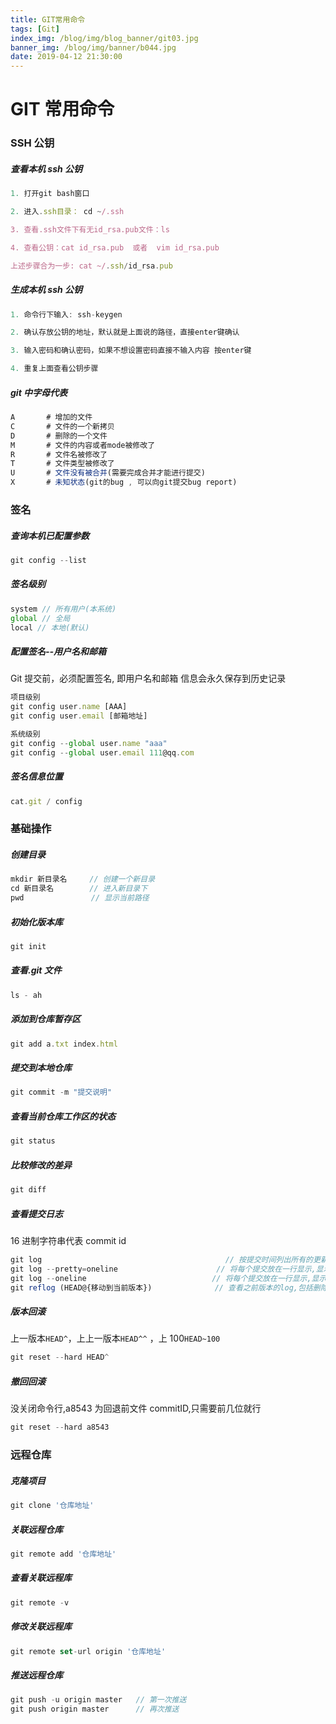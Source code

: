 ```yaml
---
title: GIT常用命令
tags: [Git]
index_img: /blog/img/blog_banner/git03.jpg
banner_img: /blog/img/banner/b044.jpg
date: 2019-04-12 21:30:00
---
```


# GIT 常用命令

### SSH 公钥

##### 查看本机 ssh 公钥

```js
1. 打开git bash窗口

2. 进入.ssh目录： cd ~/.ssh

3. 查看.ssh文件下有无id_rsa.pub文件：ls

4. 查看公钥：cat id_rsa.pub  或者  vim id_rsa.pub

上述步骤合为一步: cat ~/.ssh/id_rsa.pub
```

##### 生成本机 ssh 公钥

```js
1. 命令行下输入: ssh-keygen

2. 确认存放公钥的地址，默认就是上面说的路径，直接enter键确认

3. 输入密码和确认密码，如果不想设置密码直接不输入内容 按enter键

4. 重复上面查看公钥步骤
```

##### git 中字母代表

```js
A     	# 增加的文件
C       # 文件的一个新拷贝
D       # 删除的一个文件
M       # 文件的内容或者mode被修改了
R       # 文件名被修改了
T       # 文件类型被修改了
U       # 文件没有被合并(需要完成合并才能进行提交)
X       # 未知状态(git的bug , 可以向git提交bug report)
```

### 签名

##### 查询本机已配置参数

```js
git config --list
```

##### 签名级别

```js
system // 所有用户(本系统)
global // 全局
local // 本地(默认)
```

##### 配置签名--用户名和邮箱

Git 提交前，必须配置签名, 即用户名和邮箱 信息会永久保存到历史记录

```js
项目级别
git config user.name [AAA]
git config user.email [邮箱地址]

系统级别
git config --global user.name "aaa"
git config --global user.email 111@qq.com
```

##### 签名信息位置

```js
cat.git / config
```

### 基础操作

##### 创建目录

```js
mkdir 新目录名     // 创建一个新目录
cd 新目录名        // 进入新目录下
pwd               // 显示当前路径
```

##### 初始化版本库

```js
git init
```

##### 查看.git 文件

```js
ls - ah
```

##### 添加到仓库暂存区

```js
git add a.txt index.html
```

##### 提交到本地仓库

```js
git commit -m "提交说明"
```

##### 查看当前仓库工作区的状态

```js
git status
```

##### 比较修改的差异

```js
git diff
```

##### 查看提交日志

16 进制字符串代表 commit id

```js
git log                                         // 按提交时间列出所有的更新,显示完整信息
git log --pretty=oneline					  // 将每个提交放在一行显示,显示完整commit id
git log --oneline							 // 将每个提交放在一行显示,显示不完整commit id
git reflog (HEAD@{移动到当前版本})      		 // 查看之前版本的log,包括删除的,可查找历史commitID
```

##### 版本回滚

上一版本`HEAD^`，上上一版本`HEAD^^` ，上 100`HEAD~100`

```js
git reset --hard HEAD^
```

##### 撤回回滚

没关闭命令行,a8543 为回退前文件 commitID,只需要前几位就行

```js
git reset --hard a8543
```

### 远程仓库

##### 克隆项目

```js
git clone '仓库地址'
```

##### 关联远程仓库

```js
git remote add '仓库地址'
```

##### 查看关联远程库

```js
git remote -v
```

##### 修改关联远程库

```js
git remote set-url origin '仓库地址'
```

##### 推送远程仓库

```js
git push -u origin master   // 第一次推送
git push origin master      // 再次推送
```
